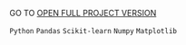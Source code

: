 GO TO <a href="https://nbviewer.org/github/archanastasia/myportfolio/blob/main/01_machine_learning/04_car_cost_predict/car_cost.ipynb">OPEN FULL PROJECT VERSION</a>

`Python` `Pandas` `Scikit-learn` `Numpy` `Matplotlib`
